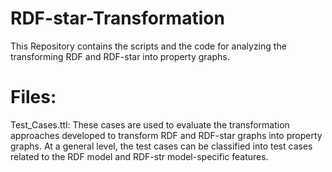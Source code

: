 # RDF-star-Transformation

This Repository contains the scripts and the code for analyzing the transforming RDF and RDF-star into property graphs.

# Files: 
 Test_Cases.ttl: These cases are used to evaluate the transformation approaches developed to transform RDF and RDF-star graphs into  property graphs. At a general level, the test cases can be classified into test cases related to the RDF model and RDF-str model-specific features. 
